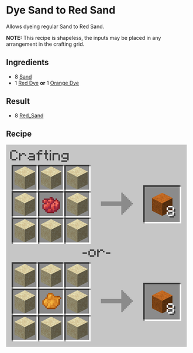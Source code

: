 # Dye Sand to Red Sand
Allows dyeing regular Sand to Red Sand.

**NOTE:** This recipe is shapeless, the inputs may be placed in any arrangement in the crafting grid.

## Ingredients
* 8 [Sand](https://minecraft.gamepedia.com/Sand)
* 1 [Red Dye](https://minecraft.gamepedia.com/Red_Dye) **or** 1 [Orange Dye](https://minecraft.gamepedia.com/Orange_Dye)

## Result
* 8 [Red_Sand](https://minecraft.gamepedia.com/Red_Sand)

## Recipe
![Crafting Recipe](./dye_sand_to_red_sand.png)